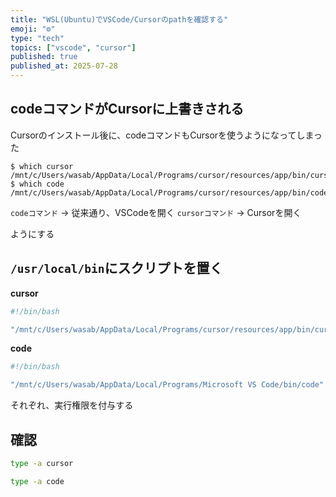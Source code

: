 ```yaml
---
title: "WSL(Ubuntu)でVSCode/Cursorのpathを確認する"
emoji: "⚙️"
type: "tech"
topics: ["vscode", "cursor"]
published: true
published_at: 2025-07-28
---
```


## codeコマンドがCursorに上書きされる

Cursorのインストール後に、codeコマンドもCursorを使うようになってしまった

```
$ which cursor
/mnt/c/Users/wasab/AppData/Local/Programs/cursor/resources/app/bin/cursor
$ which code
/mnt/c/Users/wasab/AppData/Local/Programs/cursor/resources/app/bin/code
```

`codeコマンド` → 従来通り、VSCodeを開く
`cursorコマンド` → Cursorを開く

ようにする

## `/usr/local/bin`にスクリプトを置く

**cursor**

```bash
#!/bin/bash

"/mnt/c/Users/wasab/AppData/Local/Programs/cursor/resources/app/bin/cursor" "$@"
```

**code**

```bash
#!/bin/bash

"/mnt/c/Users/wasab/AppData/Local/Programs/Microsoft VS Code/bin/code" "$@"
```

それぞれ、実行権限を付与する

## 確認

```bash
type -a cursor
```

```bash
type -a code
```
